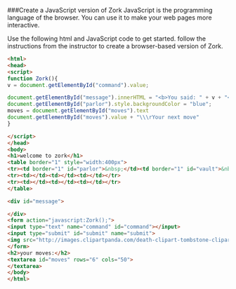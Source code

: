 ###Create a JavaScript version of Zork
JavaScript is the programming language of the browser. You can use it to make your web pages more interactive.

Use the following html and JavaScript code to get started. follow the instructions from the instructor to create a browser-based version of Zork.

```html
<html>
<head>
<script>
function Zork(){
v = document.getElementById("command").value;

document.getElementById("message").innerHTML = "<b>You said: " + v + "</b>"
document.getElementById("parlor").style.backgroundColor = "blue";
moves = document.getElementById("moves").text
document.getElementById("moves").value + "\\\rYour next move"
}

</script>
</head>
<body>
<h1>welcome to zork</h1>
<table border="1" style="width:400px">
<tr><td border="1" id="parlor">&nbsp;</td><td border="1" id="vault">&nbsp;</td><td border="1" id="diningRoom">&nbsp;</td></tr>
<tr><td></td><td></td><td></td></tr>
<tr><td></td><td></td><td></td></tr>
</table>

<div id="message">

</div>
<form action="javascript:Zork();">
<input type="text" name="command" id="command"></input>
<input type="submit" id="submit" name="submit">
<img src="http://images.clipartpanda.com/death-clipart-tombstone-clipart.gif" alt="Game over. Dude." height="50"></img>
</form>
<h2>your moves:</h2>
<textarea id="moves" rows="6" cols="50">
</textarea>
</body>
</html>
```